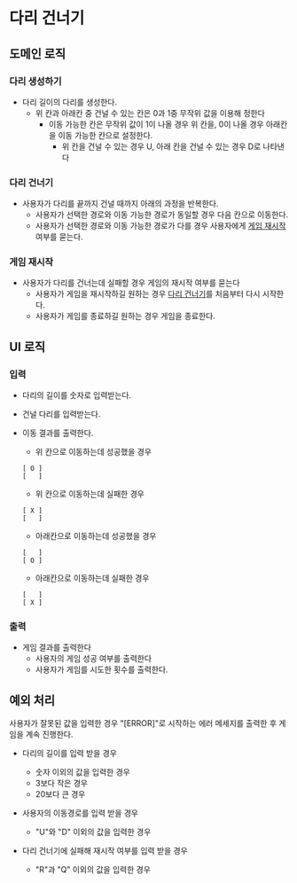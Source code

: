# 다리 건너기

## 도메인 로직

### 다리 생성하기

- 다리 길이의 다리를 생성한다.
    - 위 칸과 아래칸 중 건널 수 있는 칸은 0과 1중 무작위 값을 이용해 정한다
        - 이동 가능한 칸은 무작위 값이 1이 나올 경우 위 칸을, 0이 나올 경우 아래칸을 이동 가능한 칸으로 설정한다.
          - 위 칸을 건널 수 있는 경우 U, 아래 칸을 건널 수 있는 경우 D로 나타낸다

### 다리 건너기

- 사용자가 다리를 끝까지 건널 때까지 아래의 과정을 반복한다.
    - 사용자가 선택한 경로와 이동 가능한 경로가 동일할 경우 다음 칸으로 이동한다.
    - 사용자가 선택한 경로와 이동 가능한 경로가 다를 경우 사용자에게 [게임 재시작](#게임-재시작) 여부를 묻는다.

### 게임 재시작

- 사용자가 다리를 건너는데 실패할 경우 게임의 재시작 여부를 묻는다
    - 사용자가 게임을 재시작하길 원하는 경우 [다리 건너기](#다리-건너기)를 처음부터 다시 시작한다.
    - 사용자가 게임를 종료하길 원하는 경우 게임을 종료한다.

## UI 로직

### 입력

- 다리의 길이를 숫자로 입력받는다.
- 건널 다리를 입력받는다.

- 이동 결과를 출력한다.

  - 위 칸으로 이동하는데 성공했을 경우

  ```
  [ O ]
  [   ]
  ```
  - 위 칸으로 이동하는데 실패한 경우

  ```
  [ X ]
  [   ]
  ```

  - 아래칸으로 이동하는데 성공했을 경우

  ```
  [   ]
  [ O ]
  ```

  - 아래칸으로 이동하는데 실패한 경우

  ```
  [   ]
  [ X ]
  ```

### 출력

- 게임 결과를 출력한다
    - 사용자의 게임 성공 여부를 출력한다
    - 사용자가 게임를 시도한 횟수를 출력한다.

## 예외 처리

사용자가 잘못된 값을 입력한 경우 "[ERROR]"로 시작하는 에러 메세지를 출력한 후 게임을 계속 진행한다.

- 다리의 길이를 입력 받을 경우
    - 숫자 이외의 값을 입력한 경우
    - 3보다 작은 경우
    - 20보다 큰 경우

- 사용자의 이동경로를 입력 받을 경우
  - "U"와 "D" 이외의 값을 입력한 경우

- 다리 건너기에 실패해 재시작 여부를 입력 받을 경우
  - "R"과 "Q" 이외의 값을 입력한 경우